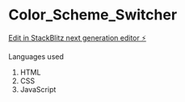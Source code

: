 # Color_Scheme_Switcher

[Edit in StackBlitz next generation editor ⚡️](https://stackblitz.com/~/github.com/Tejas-Khedekar/Color_Scheme_Switcher)

Languages used
1. HTML
2. CSS
3. JavaScript
